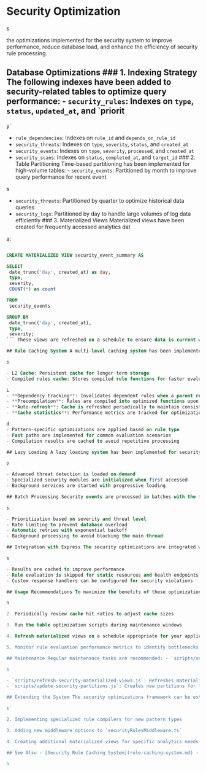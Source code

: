 # Security Optimization

s

 the optimizations implemented for the security system to improve performance, reduce database load, and enhance the efficiency of security rule processing.

## Database Optimizations ### 1. Indexing Strategy The following indexes have been added to security-related tables to optimize query performance: - `security_rules`: Indexes on `type`, `status`, `updated_at`, and `priorit

y`

- `rule_dependencies`: Indexes on `rule_id` and `depends_on_rule_id`
- `security_threats`: Indexes on `type`, `severity`, `status`, and `created_at`
- `security_events`: Indexes on `type`, `severity`, `processed`, and `created_at`
- `security_scans`: Indexes on `status`, `completed_at`, and `target_id` ### 2. Table Partitioning Time-based partitioning has been implemented for high-volume tables: - `security_events`: Partitioned by month to improve query performance for recent event

s
- `security_threats`: Partitioned by quarter to optimize historical data queries
- `security_logs`: Partitioned by day to handle large volumes of log data efficiently ### 3. Materialized Views Materialized views have been created for frequently accessed analytics dat

a:

```sql

CREATE MATERIALIZED VIEW security_event_summary AS

SELECT
 date_trunc('day', created_at) as day,
 type,
 severity,
 COUNT(*) as count

FROM
 security_events

GROUP BY
 date_trunc('day', created_at),
 type,
 severity;
``` These views are refreshed on a schedule to ensure data is current while reducing the computational overhead of complex aggregation queries.

## Rule Caching System A multi-level caching system has been implemented for security rules to minimize database lookups and improve rule evaluation performance. ### 1. Cache Architecture The rule cache implements: - L1 Cache: In-memory LRU cache for frequently accessed rule

s

- L2 Cache: Persistent cache for longer-term storage
- Compiled rules cache: Stores compiled rule functions for faster evaluation ### 2. Cache Features - **Automatic expiry**: Cache entries expire after a configurable TT

L
- **Dependency tracking**: Invalidates dependent rules when a parent rule changes
- **Precompilation**: Rules are compiled into optimized functions upon caching
- **Auto-refresh**: Cache is refreshed periodically to maintain consistency
- **Cache statistics**: Performance metrics are tracked for optimization ### 3. Rule Compilation Rules are compiled into executable functions for faster evaluation: - Regex patterns are pre-compiled and optimize

d
- Pattern-specific optimizations are applied based on rule type
- Fast paths are implemented for common evaluation scenarios
- Compilation results are cached to avoid repetitive processing

## Lazy Loading A lazy loading system has been implemented for security components to improve application startup time. Components are loaded only when needed: - Core security components are loaded on startu

p

- Advanced threat detection is loaded on-demand
- Specialized security modules are initialized when first accessed
- Background services are started with progressive loading

## Batch Processing Security events are processed in batches with the following optimizations: - Deduplication of similar event

s

- Prioritization based on severity and threat level
- Rate limiting to prevent database overload
- Automatic retries with exponential backoff
- Background processing to avoid blocking the main thread

## Integration with Express The security optimizations are integrated with Express through middleware: - Security rules are evaluated for incoming request

s

- Results are cached to improve performance
- Rule evaluation is skipped for static resources and health endpoints
- Custom response handlers can be configured for security violations

## Usage Recommendations To maximize the benefits of these optimizations: 1. Use the `securityRulesMiddleware` for routes that require security validatio

n

2. Periodically review cache hit ratios to adjust cache sizes

3. Run the table optimization scripts during maintenance windows

4. Refresh materialized views on a schedule appropriate for your application's needs

5. Monitor rule evaluation performance metrics to identify bottlenecks

## Maintenance Regular maintenance tasks are recommended: - `scripts/security-db-maintenance.js`: Runs VACUUM and reindex operation

s

- `scripts/refresh-security-materialized-views.js`: Refreshes materialized views
- `scripts/update-security-partitions.js`: Creates new partitions for future data

## Extending the System The security optimizations framework can be extended by: 1. Creating new rule types in `shared/schema-security.t

s`

2. Implementing specialized rule compilers for new pattern types

3. Adding new middleware options to `securityRulesMiddleware.ts`

4. Creating additional materialized views for specific analytics needs

## See Also - [Security Rule Caching System](rule-caching-system.md) - 33% matc

h